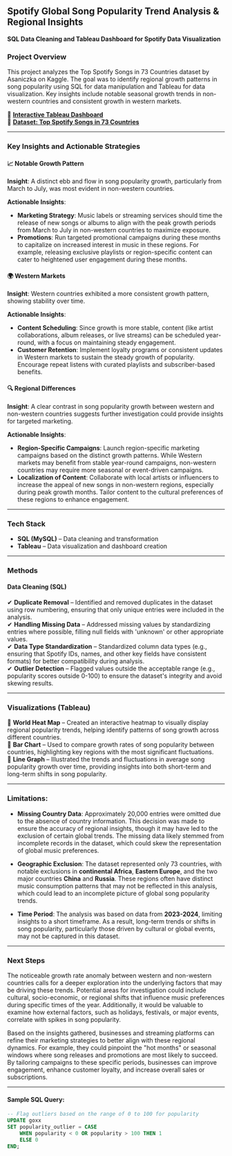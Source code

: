 ## **Spotify Global Song Popularity Trend Analysis & Regional Insights**
**SQL Data Cleaning and Tableau Dashboard for Spotify Data Visualization**

### **Project Overview**
This project analyzes the Top Spotify Songs in 73 Countries dataset by Asaniczka on Kaggle. The goal was to identify regional growth patterns in song popularity using SQL for data manipulation and Tableau for data visualization. Key insights include notable seasonal growth trends in non-western countries and consistent growth in western markets.

🔗 **[Interactive Tableau Dashboard](https://public.tableau.com/shared/R8692W9MW?:display_count=n&:origin=viz_share_link)**  
📂 **[Dataset: Top Spotify Songs in 73 Countries](https://www.kaggle.com/datasets/asaniczka/top-spotify-songs-in-73-countries-daily-updated)**

---

### Key Insights and Actionable Strategies

#### 📈 Notable Growth Pattern  
**Insight**: A distinct ebb and flow in song popularity growth, particularly from March to July, was most evident in non-western countries.

**Actionable Insights**:  
- **Marketing Strategy**: Music labels or streaming services should time the release of new songs or albums to align with the peak growth periods from March to July in non-western countries to maximize exposure.  
- **Promotions**: Run targeted promotional campaigns during these months to capitalize on increased interest in music in these regions. For example, releasing exclusive playlists or region-specific content can cater to heightened user engagement during these months.

#### 🌍 Western Markets  
**Insight**: Western countries exhibited a more consistent growth pattern, showing stability over time.

**Actionable Insights**:  
- **Content Scheduling**: Since growth is more stable, content (like artist collaborations, album releases, or live streams) can be scheduled year-round, with a focus on maintaining steady engagement.  
- **Customer Retention**: Implement loyalty programs or consistent updates in Western markets to sustain the steady growth of popularity. Encourage repeat listens with curated playlists and subscriber-based benefits.

#### 🔍 Regional Differences  
**Insight**: A clear contrast in song popularity growth between western and non-western countries suggests further investigation could provide insights for targeted marketing.

**Actionable Insights**:  
- **Region-Specific Campaigns**: Launch region-specific marketing campaigns based on the distinct growth patterns. While Western markets may benefit from stable year-round campaigns, non-western countries may require more seasonal or event-driven campaigns.  
- **Localization of Content**: Collaborate with local artists or influencers to increase the appeal of new songs in non-western regions, especially during peak growth months. Tailor content to the cultural preferences of these regions to enhance engagement.

---

### **Tech Stack**
- **SQL (MySQL)** – Data cleaning and transformation
- **Tableau** – Data visualization and dashboard creation

---

### **Methods**

#### **Data Cleaning (SQL)**
✔ **Duplicate Removal** – Identified and removed duplicates in the dataset using row numbering, ensuring that only unique entries were included in the analysis.  
✔ **Handling Missing Data** – Addressed missing values by standardizing entries where possible, filling null fields with 'unknown' or other appropriate values.  
✔ **Data Type Standardization** – Standardized column data types (e.g., ensuring that Spotify IDs, names, and other key fields have consistent formats) for better compatibility during analysis.  
✔ **Outlier Detection** – Flagged values outside the acceptable range (e.g., popularity scores outside 0-100) to ensure the dataset's integrity and avoid skewing results.

---

### **Visualizations (Tableau)**  
📌 **World Heat Map** – Created an interactive heatmap to visually display regional popularity trends, helping identify patterns of song growth across different countries.  
📌 **Bar Chart** – Used to compare growth rates of song popularity between countries, highlighting key regions with the most significant fluctuations.  
📌 **Line Graph** – Illustrated the trends and fluctuations in average song popularity growth over time, providing insights into both short-term and long-term shifts in song popularity.

---
### Limitations:

- **Missing Country Data**: Approximately 20,000 entries were omitted due to the absence of country information. This decision was made to ensure the accuracy of regional insights, though it may have led to the exclusion of certain global trends. The missing data likely stemmed from incomplete records in the dataset, which could skew the representation of global music preferences.

- **Geographic Exclusion**: The dataset represented only 73 countries, with notable exclusions in **continental Africa**, **Eastern Europe**, and the two major countries **China** and **Russia**. These regions often have distinct music consumption patterns that may not be reflected in this analysis, which could lead to an incomplete picture of global song popularity trends.

- **Time Period**: The analysis was based on data from **2023-2024**, limiting insights to a short timeframe. As a result, long-term trends or shifts in song popularity, particularly those driven by cultural or global events, may not be captured in this dataset.

---
### **Next Steps**
The noticeable growth rate anomaly between western and non-western countries calls for a deeper exploration into the underlying factors that may be driving these trends. Potential areas for investigation could include cultural, socio-economic, or regional shifts that influence music preferences during specific times of the year. Additionally, it would be valuable to examine how external factors, such as holidays, festivals, or major events, correlate with spikes in song popularity.

Based on the insights gathered, businesses and streaming platforms can refine their marketing strategies to better align with these regional dynamics. For example, they could pinpoint the "hot months" or seasonal windows where song releases and promotions are most likely to succeed. By tailoring campaigns to these specific periods, businesses can improve engagement, enhance customer loyalty, and increase overall sales or subscriptions.

---

#### **Sample SQL Query:**
```sql
-- Flag outliers based on the range of 0 to 100 for popularity
UPDATE goxx 
SET popularity_outlier = CASE
    WHEN popularity < 0 OR popularity > 100 THEN 1
    ELSE 0
END;
